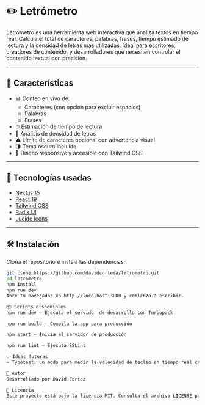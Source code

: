 # ✏️ Letrómetro

Letrómetro es una herramienta web interactiva que analiza textos en tiempo real. Calcula el total de caracteres, palabras, frases, tiempo estimado de lectura y la densidad de letras más utilizadas. Ideal para escritores, creadores de contenido, y desarrolladores que necesiten controlar el contenido textual con precisión.

---

## 🚀 Características

- 📊 Conteo en vivo de:
  - Caracteres (con opción para excluir espacios)
  - Palabras
  - Frases
- ⏱ Estimación de tiempo de lectura
- 🧠 Análisis de densidad de letras
- ⚠️ Límite de caracteres opcional con advertencia visual
- 🌗 Tema oscuro incluido
- 🎨 Diseño responsive y accesible con Tailwind CSS

---

## 🧰 Tecnologías usadas

- [Next.js 15](https://nextjs.org/)
- [React 19](https://react.dev/)
- [Tailwind CSS](https://tailwindcss.com/)
- [Radix UI](https://www.radix-ui.com/)
- [Lucide Icons](https://lucide.dev/)

---

## 🛠️ Instalación

Clona el repositorio e instala las dependencias:

```bash
git clone https://github.com/davidcortesa/letrometro.git
cd letrometro
npm install
npm run dev
Abre tu navegador en http://localhost:3000 y comienza a escribir.

📦 Scripts disponibles
npm run dev – Ejecuta el servidor de desarrollo con Turbopack

npm run build – Compila la app para producción

npm start – Inicia el servidor de producción

npm run lint – Ejecuta ESLint

💡 Ideas futuras
⌨️ Typetest: un modo para medir la velocidad de tecleo en tiempo real con estadísticas personalizadas

👤 Autor
Desarrollado por David Cortez

📄 Licencia
Este proyecto está bajo la licencia MIT. Consulta el archivo LICENSE para más información.

